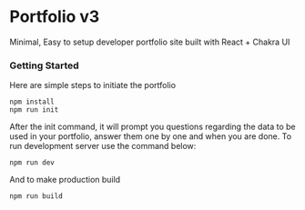 # Portfolio v3

Minimal, Easy to setup developer portfolio site built with React + Chakra UI

### Getting Started

Here are simple steps to initiate the portfolio

```<bash>
npm install
npm run init
```

After the init command, it will prompt you questions regarding the data to be used in your portfolio, answer them one by one and when you are done. To run development server use the command below:

```<bash>
npm run dev
```

And to make production build

```<bash>
npm run build
```
